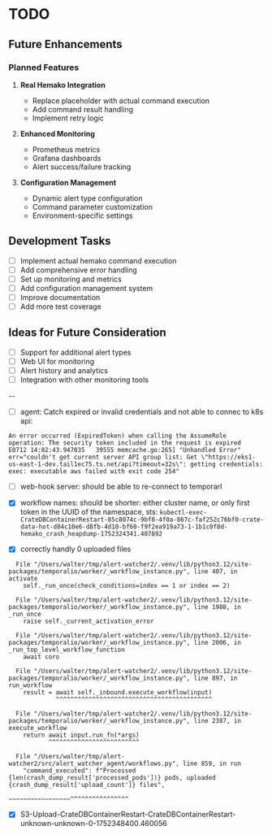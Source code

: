# TODO

## Future Enhancements

### Planned Features

1. **Real Hemako Integration**
   - Replace placeholder with actual command execution
   - Add command result handling
   - Implement retry logic

2. **Enhanced Monitoring**
   - Prometheus metrics
   - Grafana dashboards
   - Alert success/failure tracking

3. **Configuration Management**
   - Dynamic alert type configuration
   - Command parameter customization
   - Environment-specific settings

## Development Tasks

- [ ] Implement actual hemako command execution
- [ ] Add comprehensive error handling
- [ ] Set up monitoring and metrics
- [ ] Add configuration management system
- [ ] Improve documentation
- [ ] Add more test coverage

## Ideas for Future Consideration

- [ ] Support for additional alert types
- [ ] Web UI for monitoring
- [ ] Alert history and analytics
- [ ] Integration with other monitoring tools

--
- [ ] agent: Catch expired or invalid credentials and not able to connec to k8s api:
```
An error occurred (ExpiredToken) when calling the AssumeRole operation: The security token included in the request is expired
E0712 14:02:43.947035   39555 memcache.go:265] "Unhandled Error" err="couldn't get current server API group list: Get \"https://eks1-us-east-1-dev.tail1ec75.ts.net/api?timeout=32s\": getting credentials: exec: executable aws failed with exit code 254"
```

- [ ] web-hook server: should be able to re-connect to temporarl
- [x] workflow names: should be shorter: either cluster name, or only first token in the UUID of the namespace, sts: `kubectl-exec-CrateDBContainerRestart-85c8074c-9bf8-4f0a-867c-faf252c76bf0-crate-data-hot-d84c10e6-d8fb-4d10-bf60-f9f2ea919a73-1-1b1c0f8d-hemako_crash_heapdump-1752324341.407892`


- [x] correctly handly 0 uploaded files
```
  File "/Users/walter/tmp/alert-watcher2/.venv/lib/python3.12/site-packages/temporalio/worker/_workflow_instance.py", line 407, in activate
    self._run_once(check_conditions=index == 1 or index == 2)

  File "/Users/walter/tmp/alert-watcher2/.venv/lib/python3.12/site-packages/temporalio/worker/_workflow_instance.py", line 1988, in _run_once
    raise self._current_activation_error

  File "/Users/walter/tmp/alert-watcher2/.venv/lib/python3.12/site-packages/temporalio/worker/_workflow_instance.py", line 2006, in _run_top_level_workflow_function
    await coro

  File "/Users/walter/tmp/alert-watcher2/.venv/lib/python3.12/site-packages/temporalio/worker/_workflow_instance.py", line 897, in run_workflow
    result = await self._inbound.execute_workflow(input)
             ^^^^^^^^^^^^^^^^^^^^^^^^^^^^^^^^^^^^^^^^^^^

  File "/Users/walter/tmp/alert-watcher2/.venv/lib/python3.12/site-packages/temporalio/worker/_workflow_instance.py", line 2387, in execute_workflow
    return await input.run_fn(*args)
           ^^^^^^^^^^^^^^^^^^^^^^^^^

  File "/Users/walter/tmp/alert-watcher2/src/alert_watcher_agent/workflows.py", line 859, in run
    "command_executed": f"Processed {len(crash_dump_result['processed_pods'])} pods, uploaded {crash_dump_result['upload_count']} files",
                                                                                               ~~~~~~~~~~~~~~~~~^^^^^^^^^^^^^^^^

```
- [x] S3-Upload-CrateDBContainerRestart-CrateDBContainerRestart-unknown-unknown-0-1752348400.460056
